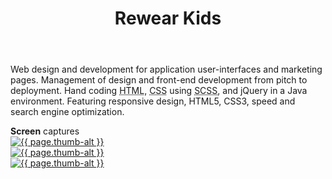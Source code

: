 ﻿---
layout: 04-portfolio
name: rewearkids
title: Rewear Kids
categories:
- portfolio
tags: [Big Cartel, Coding, Content Management, CSS, CSS3, Design, Ecommerce, HTML, HTML5, Web Design, Wordpress]
mobile: true
website: rewearkids.com
project: Rewear Kids <span>E-commerce</span>
excerpt: Rewear creates beautiful and creative kid’s clothing and home items from upcycled material.

thumb-ext: jpg
thumb-alt: Home &ndash; rewearkids.com
img-ext: png
img-alt: Home &ndash; rewearkids.com

color-dark: 0B3042
---
Web design and development for application user-interfaces and marketing pages. Management of design and front-end development from pitch to deployment. Hand coding <abbr title="hyper text markup language">HTML</abbr>, <abbr title="cascading style sheets">CSS</abbr> using <abbr title="syntactic cascading style sheets">SCSS</abbr>, and jQuery in a Java environment. Featuring responsive design, HTML5, CSS3, speed and search engine optimization.

<section class="cf">
  <span class="section-title"><b>Screen</b> captures</span>
  <div class="grid grid--guttersLarge grid-wrap thumb-grid">
    <div class="thumb grid-cell show-me animated">
      <a href="#" class="fluidbox">
        <img src="/img/portfolio/{{ page.name }}/{{ page.name }}-01.{{ page.img-ext }}" alt="{{ page.thumb-alt }}" class="img-responsive">
      </a>
    </div>
    <div class="thumb grid-cell show-me animated">
      <a href="#" class="fluidbox">
        <img src="/img/portfolio/{{ page.name }}/{{ page.name }}-02.{{ page.img-ext }}" alt="{{ page.thumb-alt }}" class="img-responsive">
      </a>
    </div>
    <div class="thumb grid-cell show-me animated">
      <a href="#" class="fluidbox">
        <img src="/img/portfolio/{{ page.name }}/{{ page.name }}-03.{{ page.img-ext }}" alt="{{ page.thumb-alt }}" class="img-responsive">
      </a>
    </div>
  </div>
</section>
